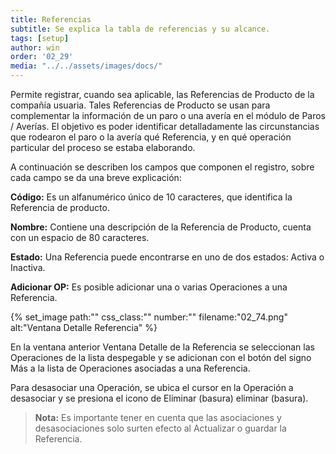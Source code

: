 ```yaml
---
title: Referencias
subtitle: Se explica la tabla de referencias y su alcance.
tags: [setup]
author: win
order: '02_29'
media: "../../assets/images/docs/"
---
```


Permite registrar, cuando sea aplicable, las Referencias de Producto de la compañía usuaria. Tales Referencias de Producto se usan para complementar la información de un paro o una avería en el módulo de Paros / Averías. El objetivo es poder identificar detalladamente las circunstancias que rodearon el paro o la avería qué Referencia, y en qué operación particular del proceso se estaba elaborando.

A continuación se describen los campos que componen el registro, sobre cada campo se da una breve explicación:

**Código:** Es un alfanumérico único de 10 caracteres, que identifica la Referencia de producto.

**Nombre:** Contiene una descripción de la Referencia de Producto, cuenta con un espacio de 80 caracteres.

**Estado:** Una Referencia puede encontrarse en uno de dos estados: Activa o Inactiva.

**Adicionar OP:** Es posible adicionar una o varias Operaciones a una Referencia.

{% set_image
  path:""
  css_class:""
  number:""
  filename:"02_74.png"
  alt:"Ventana Detalle Referencia"
%}

En la ventana anterior Ventana Detalle de la Referencia se seleccionan las Operaciones de la lista despegable y se adicionan con el botón del signo Más <span class="mdi mdi-plus-circle icon white"></span> a la lista de Operaciones asociadas a una Referencia.

Para desasociar una Operación, se ubica el cursor en la Operación a desasociar y se presiona el icono de Eliminar (basura) <span class="mdi mdi-delete"></span> eliminar (basura).

> **Nota:** Es importante tener en cuenta que las asociaciones y desasociaciones solo surten efecto al Actualizar o guardar la Referencia.